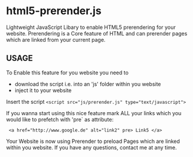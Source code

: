 html5-prerender.js
==================

Lightweight JavaScript Libary to enable HTML5 prerendering for your website. 
Prerendering is a Core feature of HTML and can prerender pages which are linked from your current page.


USAGE
-------------------

To Enable this feature for you website you need to 
* download the script i.e. into an 'js' folder within you website
* inject it to your website


Insert the script `<script src="js/prerender.js" type="text/javascript">` 

If you wanna start using this nice feature mark ALL your links which you would like to prefetch with 'pre` as attribute:

` <a href="http://www.google.de" alt="link2" pre> Link5 </a>`

Your Website is now using Prerender to preload Pages which are linked within you website. If you have any questions, contact me at any time. 




